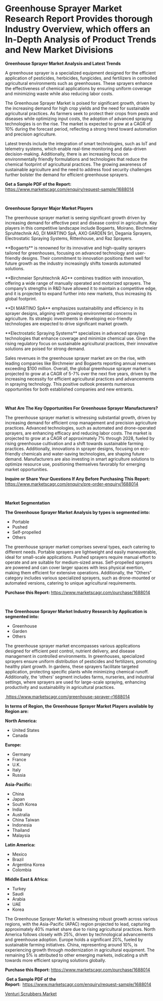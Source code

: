 <p><h1>Greenhouse Sprayer Market Research Report Provides thorough Industry Overview, which offers an In-Depth Analysis of Product Trends and New Market Divisions</h1></p><p><strong>Greenhouse Sprayer Market Analysis and Latest Trends</strong></p>
<p><p>A greenhouse sprayer is a specialized equipment designed for the efficient application of pesticides, herbicides, fungicides, and fertilizers in controlled agricultural environments such as greenhouses. These sprayers enhance the effectiveness of chemical applications by ensuring uniform coverage and minimizing waste while also reducing labor costs. </p><p>The Greenhouse Sprayer Market is poised for significant growth, driven by the increasing demand for high crop yields and the need for sustainable agricultural practices. As farmers seek to protect their crops from pests and diseases while optimizing input costs, the adoption of advanced spraying technologies is on the rise. The market is expected to grow at a CAGR of 10% during the forecast period, reflecting a strong trend toward automation and precision agriculture.</p><p>Latest trends include the integration of smart technologies, such as IoT and telemetry systems, which enable real-time monitoring and data-driven decision-making. Additionally, there is an increasing focus on environmentally friendly formulations and technologies that reduce the chemical footprint of agricultural practices. The growing awareness of sustainable agriculture and the need to address food security challenges further bolster the demand for efficient greenhouse sprayers.</p></p>
<p><strong>Get a Sample PDF of the Report:&nbsp;</strong> <a href="https://www.marketscagr.com/enquiry/request-sample/1688014?utm_campaign=2648&utm_medium=2&utm_source=Github&utm_content=ia&utm_term=11042025&utm_id=greenhouse-sprayer">https://www.marketscagr.com/enquiry/request-sample/1688014</a></p>
<p>&nbsp;</p>
<p><strong>Greenhouse Sprayer Major Market Players</strong></p>
<p><p>The greenhouse sprayer market is seeing significant growth driven by increasing demand for effective pest and disease control in agriculture. Key players in this competitive landscape include Bogaerts, Moirano, Birchmeier Spruhtechnik AG, DI MARTINO SpA, AXO GARDEN Srl, Degania Sprayers, Electrostatic Spraying Systems, Rittenhouse, and Raz Sprayers. </p><p>**Bogaerts** is renowned for its innovative and high-quality sprayers tailored for greenhouses, focusing on advanced technology and user-friendly designs. Their commitment to innovation positions them well for future growth as the industry increasingly shifts towards automated solutions.</p><p>**Birchmeier Spruhtechnik AG** combines tradition with innovation, offering a wide range of manually operated and motorized sprayers. The company’s strengths in R&D have allowed it to maintain a competitive edge, and it is projected to expand further into new markets, thus increasing its global footprint.</p><p>**DI MARTINO SpA** emphasizes sustainability and efficiency in its sprayer designs, aligning with growing environmental concerns in agriculture. Its strategic investments in developing eco-friendly technologies are expected to drive significant market growth.</p><p>**Electrostatic Spraying Systems** specializes in advanced spraying technologies that enhance coverage and minimize chemical use. Given the rising regulatory focus on sustainable agricultural practices, their innovative solutions are poised for strong demand.</p><p>Sales revenues in the greenhouse sprayer market are on the rise, with leading companies like Birchmeier and Bogaerts reporting annual revenues exceeding $100 million. Overall, the global greenhouse sprayer market is projected to grow at a CAGR of 5-7% over the next five years, driven by the increasing necessity for efficient agricultural practices and advancements in spraying technology. This positive outlook presents numerous opportunities for both established companies and new entrants.</p></p>
<p>&nbsp;</p>
<p><strong>What Are The Key Opportunities For Greenhouse Sprayer Manufacturers?</strong></p>
<p><p>The greenhouse sprayer market is witnessing substantial growth, driven by increasing demand for efficient crop management and precision agriculture practices. Advanced technologies, such as automated and drone-operated sprayers, are enhancing efficacy and reducing labor costs. The market is projected to grow at a CAGR of approximately 7% through 2028, fueled by rising greenhouse cultivation and a shift towards sustainable farming practices. Additionally, innovations in sprayer designs, focusing on eco-friendly chemicals and water-saving technologies, are shaping future demand. Manufacturers are also investing in smart agriculture solutions to optimize resource use, positioning themselves favorably for emerging market opportunities.</p></p>
<p><strong>Inquire or Share Your Questions If Any Before Purchasing This Report:</strong> <a href="https://www.marketscagr.com/enquiry/pre-order-enquiry/1688014?utm_campaign=2648&utm_medium=2&utm_source=Github&utm_content=ia&utm_term=11042025&utm_id=greenhouse-sprayer">https://www.marketscagr.com/enquiry/pre-order-enquiry/1688014</a></p>
<p>&nbsp;</p>
<p><strong>Market Segmentation</strong></p>
<p><strong>The Greenhouse Sprayer Market Analysis by types is segmented into:</strong></p>
<p><ul><li>Portable</li><li>Pushed</li><li>Self-propelled</li><li>Others</li></ul></p>
<p><p>The greenhouse sprayer market comprises several types, each catering to different needs. Portable sprayers are lightweight and easily maneuverable, ideal for small-scale applications. Pushed sprayers require manual effort to operate and are suitable for medium-sized areas. Self-propelled sprayers are powered and can cover larger spaces with less physical exertion, making them efficient for extensive operations. Additionally, the "Others" category includes various specialized sprayers, such as drone-mounted or automated versions, catering to unique agricultural requirements.</p></p>
<p><strong>Purchase this Report:&nbsp;</strong><a href="https://www.marketscagr.com/purchase/1688014?utm_campaign=2648&utm_medium=2&utm_source=Github&utm_content=ia&utm_term=11042025&utm_id=greenhouse-sprayer">https://www.marketscagr.com/purchase/1688014</a></p>
<p>&nbsp;</p>
<p><strong>The Greenhouse Sprayer Market Industry Research by Application is segmented into:</strong></p>
<p><ul><li>Greenhouse</li><li>Garden</li><li>Others</li></ul></p>
<p><p>The greenhouse sprayer market encompasses various applications designed for efficient pest control, nutrient delivery, and disease management in controlled environments. In greenhouses, specialized sprayers ensure uniform distribution of pesticides and fertilizers, promoting healthy plant growth. In gardens, these sprayers facilitate targeted application, protecting specific plants while minimizing chemical runoff. Additionally, the 'others' segment includes farms, nurseries, and industrial settings, where sprayers are used for large-scale spraying, enhancing productivity and sustainability in agricultural practices.</p></p>
<p><a href="https://www.marketscagr.com/greenhouse-sprayer-r1688014?utm_campaign=2648&utm_medium=2&utm_source=Github&utm_content=ia&utm_term=11042025&utm_id=greenhouse-sprayer">&nbsp;https://www.marketscagr.com/greenhouse-sprayer-r1688014</a></p>
<p><strong>In terms of Region, the Greenhouse Sprayer Market Players available by Region are:</strong></p>
<p>
    <p> <strong> North America: </strong>
        <ul>
            <li>United States</li>
            <li>Canada</li>
        </ul>
        </p> 
    <p> <strong> Europe: </strong>
        <ul>
            <li>Germany</li>
            <li>France</li>
            <li>U.K.</li>
            <li>Italy</li>
            <li>Russia</li>
        </ul>
        </p> 
    <p> <strong> Asia-Pacific: </strong>
        <ul>
            <li>China</li>
            <li>Japan</li>
            <li>South Korea</li>
            <li>India</li>
            <li>Australia</li>
            <li>China Taiwan</li>
            <li>Indonesia</li>
            <li>Thailand</li>
            <li>Malaysia</li>
        </ul>
        </p> 
    <p> <strong> Latin America: </strong>
        <ul>
            <li>Mexico</li>
            <li>Brazil</li>
            <li>Argentina Korea</li>
            <li>Colombia</li>
        </ul>
        </p> 
    <p> <strong> Middle East & Africa: </strong>
        <ul>
            <li>Turkey</li>
            <li>Saudi</li>
            <li>Arabia</li>
            <li>UAE</li>
            <li>Korea</li>
        </ul>
    </p>
    </p>
<p><p>The Greenhouse Sprayer Market is witnessing robust growth across various regions, with the Asia-Pacific (APAC) region projected to lead, capturing approximately 40% market share due to rising agricultural practices. North America follows closely with 25%, driven by technological advancements and greenhouse adoption. Europe holds a significant 20%, fueled by sustainable farming initiatives. China, representing around 10%, is experiencing growth through modernization in agricultural equipment. The remaining 5% is attributed to other emerging markets, indicating a shift towards more efficient spraying solutions globally.</p></p>
<p><strong>Purchase this Report: </strong><a href="https://www.marketscagr.com/purchase/1688014?utm_campaign=2648&utm_medium=2&utm_source=Github&utm_content=ia&utm_term=11042025&utm_id=greenhouse-sprayer">https://www.marketscagr.com/purchase/1688014</a></p>
<p>&nbsp;<strong>Get a Sample PDF of the Report:&nbsp;&nbsp;</strong><a href="https://www.marketscagr.com/enquiry/request-sample/1688014?utm_campaign=2648&utm_medium=2&utm_source=Github&utm_content=ia&utm_term=11042025&utm_id=greenhouse-sprayer">https://www.marketscagr.com/enquiry/request-sample/1688014</a></p>
<p><strong></strong></p>
<p><p><a href="https://github.com/drevertevell/Market-Research-Report-List-1/blob/main/venturi-scrubbers-market.md?utm_campaign=2648&utm_medium=2&utm_source=Github&utm_content=ia&utm_term=11042025&utm_id=greenhouse-sprayer">Venturi Scrubbers Market</a></p></p>